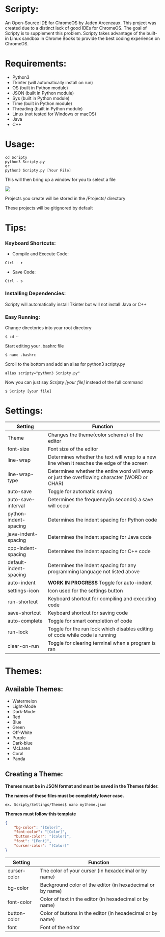 

# Scripty:
An Open-Source IDE for ChromeOS by Jaden Arceneaux. This project was created due to a distinct lack of good IDEs for ChromeOS. The goal of Scripty is to supplement this problem. Scripty takes advantage of the built-in Linux sandbox in Chrome Books to provide the best coding experience on ChromeOS.

# Requirements:
  - Python3
  - Tkinter (will automatically install on run)
  - OS (built in Python module)
  - JSON (built in Python module)
  - Sys (built in Python module)
  - Time (built in Python module)
  - Threading  (built in Python module)
  - Linux (not tested for Windows or macOS)
  - Java
  - C++

# Usage:
```
cd Scripty
python3 Scripty.py
or
python3 Scripty.py [Your File]
```
This will then bring up a window for you to select a file

![](https://i.postimg.cc/wTGGmr2s/Screenshot-2019-12-05-at-8-08-37-PM.png)

Projects you create will be stored in the /Projects/ directory

These projects will be gitignored by default 

# Tips:

### Keyboard Shortcuts:
- Compile and Execute Code:
```
Ctrl - r
```
- Save Code:
```
Ctrl - s
```

### Installing Dependencies:
Scripty will automatically install Tkinter but will not install Java or C++

### Easy Running:
Change directories into your root directory
```
$ cd ~
```
Start editing your .bashrc file
```
$ nano .bashrc
```
Scroll to the bottom and add an alias for python3 scripty.py
```
alias scripty="python3 Scripty.py"
```
Now you can just say *Scripty [your file]* instead of the full command
```
$ Scripty [your file]
```

# Settings:
Setting | Function
------------ | -------------
Theme | Changes the theme(color scheme) of the editor
font-size | Font size of the editor
line-wrap | Determines whether the text will wrap to a new line when it reaches the edge of the screen
line-wrap-type | Determines whether the entire word will wrap or just the overflowing character (WORD or CHAR)
auto-save | Toggle for automatic saving
auto-save-interval | Determines the frequency(in seconds) a save will occur
python-indent-spacing | Determines the indent spacing for Python code
java-indent-spacing | Determines the indent spacing for Java code
cpp-indent-spacing | Determines the indent spacing for C++ code
default-indent-spacing | Determines the indent spacing for any programming language not listed above
auto-indent | **WORK IN PROGRESS** Toggle for auto-indent
settings-icon | Icon used for the settings button
run-shortcut | Keyboard shortcut for compiling and executing code
save-shortcut | Keyboard shortcut for saving code
auto-complete | Toggle for smart completion of code
run-lock | Toggle for the run lock which disables editing of code while code is running
clear-on-run | Toggle for clearing terminal when a program is ran

# Themes:
## Available Themes:

 - Watermelon
 - Light-Mode
 - Dark-Mode
 - Red
 - Blue
 - Green
 - Off-White
 - Purple
 - Dark-blue
 - McLaren
 - Coral
 - Panda

## Creating a Theme:
**Themes must be in JSON format and must be saved in the Themes folder.**

**The names of these files must be completely lower case.**
```
ex. Scripty/Settings/Themes$ nano mytheme.json
```

**Themes must follow this template**
```json
{
    "bg-color": "[Color]",
    "font-color": "[Color]",
    "button-color": "[Color]",
    "font": "[Font]",
    "curser-color": "[Color]"
}
```
Setting | Function
------------ | -------------
curser-color | The color of your curser (in hexadecimal or by name)
bg-color | Background color of the editor (in hexadecimal or by name)
font-color | Color of text in the editor (in hexadecimal or by name)
button-color | Color of buttons in the editor (in hexadecimal or by name)
font | Font of the editor

<!--stackedit_data:
eyJoaXN0b3J5IjpbMTc2ODExMjUwLC0xMDA3OTE4Mzk5LC0yND
UyMzMwNTYsLTM2NjMzODc2NywtMjEyMDgwNzU0OCwtODk5NjIx
NjY2LC0yMDgyNDcxNDEyLDEyNjkzOTA0OTEsMTk4MTkzNTk4Ni
w0NTkwMzY4ODcsMTQ3MTg1MzI5NF19
-->
